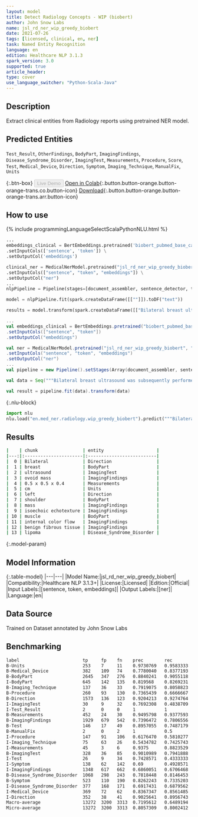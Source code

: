 ```yaml
---
layout: model
title: Detect Radiology Concepts - WIP (biobert)
author: John Snow Labs
name: jsl_rd_ner_wip_greedy_biobert
date: 2021-07-26
tags: [licensed, clinical, en, ner]
task: Named Entity Recognition
language: en
edition: Healthcare NLP 3.1.3
spark_version: 3.0
supported: true
article_header:
type: cover
use_language_switcher: "Python-Scala-Java"
---
```



## Description


Extract clinical entities from Radiology reports using pretrained NER model.


## Predicted Entities


`Test_Result`, `OtherFindings`, `BodyPart`, `ImagingFindings`, `Disease_Syndrome_Disorder`, `ImagingTest`, `Measurements`, `Procedure`, `Score`, `Test`, `Medical_Device`, `Direction`, `Symptom`, `Imaging_Technique`, `ManualFix`, `Units`


{:.btn-box}
<button class="button button-orange" disabled>Live Demo</button>
[Open in Colab](https://colab.research.google.com/github/JohnSnowLabs/spark-nlp-workshop/blob/master/tutorials/Certification_Trainings/Healthcare/1.Clinical_Named_Entity_Recognition_Model.ipynb){:.button.button-orange.button-orange-trans.co.button-icon}
[Download](https://s3.amazonaws.com/auxdata.johnsnowlabs.com/clinical/models/jsl_rd_ner_wip_greedy_biobert_en_3.1.3_3.0_1627305153541.zip){:.button.button-orange.button-orange-trans.arr.button-icon}


## How to use






<div class="tabs-box" markdown="1">
{% include programmingLanguageSelectScalaPythonNLU.html %}

```python
...
embeddings_clinical = BertEmbeddings.pretrained('biobert_pubmed_base_cased') \
.setInputCols(['sentence', 'token']) \
.setOutputCol('embeddings')

clinical_ner = MedicalNerModel.pretrained("jsl_rd_ner_wip_greedy_biobert", "en", "clinical/models") \
.setInputCols(["sentence", "token", "embeddings"]) \
.setOutputCol("ner")
...
nlpPipeline = Pipeline(stages=[document_assembler, sentence_detector, tokenizer, embeddings_clinical,  clinical_ner, ner_converter])

model = nlpPipeline.fit(spark.createDataFrame([[""]]).toDF("text"))

results = model.transform(spark.createDataFrame([["Bilateral breast ultrasound was subsequently performed, which demonstrated an ovoid mass measuring approximately 0.5 x 0.5 x 0.4 cm in diameter located within the anteromedial aspect of the left shoulder. This mass demonstrates isoechoic echotexture to the adjacent muscle, with no evidence of internal color flow. This may represent benign fibrous tissue or a lipoma."]], ["text"]))
```
```scala
...
val embeddings_clinical = BertEmbeddings.pretrained("biobert_pubmed_base_cased")
.setInputCols(["sentence", "token"])
.setOutputCol("embeddings")

val ner = MedicalNerModel.pretrained("jsl_rd_ner_wip_greedy_biobert", "en", "clinical/models") 
.setInputCols("sentence", "token", "embeddings")
.setOutputCol("ner")
...
val pipeline = new Pipeline().setStages(Array(document_assembler, sentence_detector, tokenizer, embeddings_clinical, ner, ner_converter))

val data = Seq("""Bilateral breast ultrasound was subsequently performed, which demonstrated an ovoid mass measuring approximately 0.5 x 0.5 x 0.4 cm in diameter located within the anteromedial aspect of the left shoulder. This mass demonstrates isoechoic echotexture to the adjacent muscle, with no evidence of internal color flow. This may represent benign fibrous tissue or a lipoma.""").toDS.toDF("text")

val result = pipeline.fit(data).transform(data)
```


{:.nlu-block}
```python
import nlu
nlu.load("en.med_ner.radiology.wip_greedy_biobert").predict("""Bilateral breast ultrasound was subsequently performed, which demonstrated an ovoid mass measuring approximately 0.5 x 0.5 x 0.4 cm in diameter located within the anteromedial aspect of the left shoulder. This mass demonstrates isoechoic echotexture to the adjacent muscle, with no evidence of internal color flow. This may represent benign fibrous tissue or a lipoma.""")
```

</div>


## Results


```bash
|    | chunk                 | entity                    |
|---:|:----------------------|:--------------------------|
|  0 | Bilateral             | Direction                 |
|  1 | breast                | BodyPart                  |
|  2 | ultrasound            | ImagingTest               |
|  3 | ovoid mass            | ImagingFindings           |
|  4 | 0.5 x 0.5 x 0.4       | Measurements              |
|  5 | cm                    | Units                     |
|  6 | left                  | Direction                 |
|  7 | shoulder              | BodyPart                  |
|  8 | mass                  | ImagingFindings           |
|  9 | isoechoic echotexture | ImagingFindings           |
| 10 | muscle                | BodyPart                  |
| 11 | internal color flow   | ImagingFindings           |
| 12 | benign fibrous tissue | ImagingFindings           |
| 13 | lipoma                | Disease_Syndrome_Disorder |
```


{:.model-param}
## Model Information


{:.table-model}
|---|---|
|Model Name:|jsl_rd_ner_wip_greedy_biobert|
|Compatibility:|Healthcare NLP 3.1.3+|
|License:|Licensed|
|Edition:|Official|
|Input Labels:|[sentence, token, embeddings]|
|Output Labels:|[ner]|
|Language:|en|


## Data Source


Trained on Dataset annotated by John Snow Labs


## Benchmarking


```bash
label                        tp     fp    fn    prec        rec        f1       
B-Units                      253    7     11    0.9730769   0.9583333  0.9656488
B-Medical_Device             382    109   74    0.7780040   0.8377193  0.8067581
B-BodyPart                   2645   347   276   0.8840241   0.9055118  0.8946389
I-BodyPart                   645    142   135   0.819568    0.8269231  0.8232291
B-Imaging_Technique          137    36    33    0.7919075   0.8058823  0.7988338
B-Procedure                  260    93    130   0.7365439   0.6666667  0.6998653
B-Direction                  1573   136   123   0.9204213   0.9274764  0.9239353
I-ImagingTest                30     9     32    0.7692308   0.4838709  0.5940594
I-Test_Result                2      0     0     1           1          1        
B-Measurements               452    24    30    0.9495798   0.9377593  0.9436326
B-ImagingFindings            1929   679   542   0.7396472   0.7806556  0.7595984
B-Test                       146    17    49    0.8957055   0.7487179  0.8156425
B-ManualFix                  2      0     2     1           0.5        0.6666667
I-Procedure                  147    91    106   0.6176470   0.5810277  0.598778 
I-Imaging_Technique          75     63    26    0.5434782   0.7425743  0.6276151
I-Measurements               45     3     6     0.9375      0.8823529  0.9090909
B-ImagingTest                328    36    85    0.9010989   0.7941888  0.8442728
I-Test                       26     9     34    0.7428571   0.4333333  0.5473684
I-Symptom                    138    62    142   0.69        0.4928571  0.575    
I-ImagingFindings            1348   617   662   0.6860051   0.6706468  0.678239 
B-Disease_Syndrome_Disorder  1068   298   243   0.7818448   0.8146453  0.7979080
B-Symptom                    523    110   190   0.8262243   0.7335203  0.7771174
I-Disease_Syndrome_Disorder  377    168   171   0.6917431   0.6879562  0.6898445
I-Medical_Device             369    72    62    0.8367347   0.8561485  0.8463302
I-Direction                  352    38    41    0.9025641   0.8956743  0.899106 
Macro-average	             13272  3200  3313  0.7195612   0.6489194  0.6824170
Micro-average	             13272  3200  3313  0.8057309   0.8002412  0.8029767
```
<!--stackedit_data:
eyJoaXN0b3J5IjpbMTYxNDE3MDc3M119
-->
